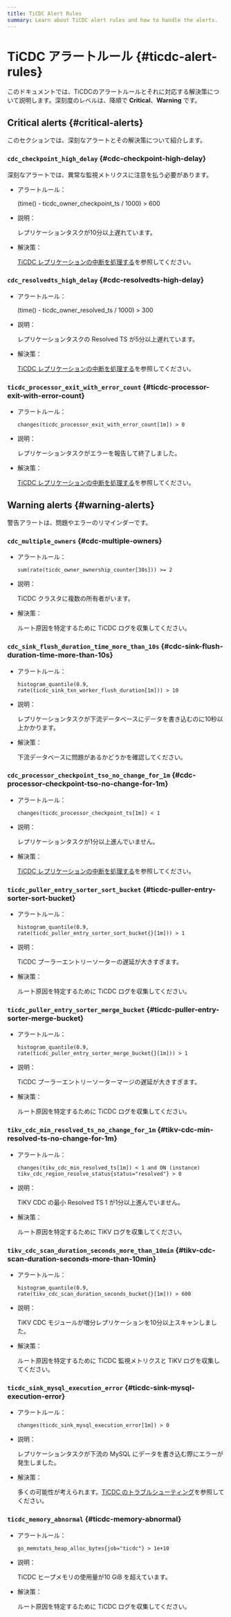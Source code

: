```yaml
---
title: TiCDC Alert Rules
summary: Learn about TiCDC alert rules and how to handle the alerts.
---
```


# TiCDC アラートルール {#ticdc-alert-rules}

このドキュメントでは、TiCDCのアラートルールとそれに対応する解決策について説明します。深刻度のレベルは、降順で **Critical**、**Warning** です。

## Critical alerts {#critical-alerts}

このセクションでは、深刻なアラートとその解決策について紹介します。

### `cdc_checkpoint_high_delay` {#cdc-checkpoint-high-delay}

深刻なアラートでは、異常な監視メトリクスに注意を払う必要があります。

- アラートルール：

  (time() - ticdc\_owner\_checkpoint\_ts / 1000) > 600

- 説明：

  レプリケーションタスクが10分以上遅れています。

- 解決策：

  [TiCDC レプリケーションの中断を処理する](/ticdc/troubleshoot-ticdc.md#how-do-i-handle-replication-interruptions)を参照してください。

### `cdc_resolvedts_high_delay` {#cdc-resolvedts-high-delay}

- アラートルール：

  (time() - ticdc\_owner\_resolved\_ts / 1000) > 300

- 説明：

  レプリケーションタスクの Resolved TS が5分以上遅れています。

- 解決策：

  [TiCDC レプリケーションの中断を処理する](/ticdc/troubleshoot-ticdc.md#how-do-i-handle-replication-interruptions)を参照してください。

### `ticdc_processor_exit_with_error_count` {#ticdc-processor-exit-with-error-count}

- アラートルール：

  `changes(ticdc_processor_exit_with_error_count[1m]) > 0`

- 説明：

  レプリケーションタスクがエラーを報告して終了しました。

- 解決策：

  [TiCDC レプリケーションの中断を処理する](/ticdc/troubleshoot-ticdc.md#how-do-i-handle-replication-interruptions)を参照してください。

## Warning alerts {#warning-alerts}

警告アラートは、問題やエラーのリマインダーです。

### `cdc_multiple_owners` {#cdc-multiple-owners}

- アラートルール：

  `sum(rate(ticdc_owner_ownership_counter[30s])) >= 2`

- 説明：

  TiCDC クラスタに複数の所有者がいます。

- 解決策：

  ルート原因を特定するために TiCDC ログを収集してください。

### `cdc_sink_flush_duration_time_more_than_10s` {#cdc-sink-flush-duration-time-more-than-10s}

- アラートルール：

  `histogram_quantile(0.9, rate(ticdc_sink_txn_worker_flush_duration[1m])) > 10`

- 説明：

  レプリケーションタスクが下流データベースにデータを書き込むのに10秒以上かかります。

- 解決策：

  下流データベースに問題があるかどうかを確認してください。

### `cdc_processor_checkpoint_tso_no_change_for_1m` {#cdc-processor-checkpoint-tso-no-change-for-1m}

- アラートルール：

  `changes(ticdc_processor_checkpoint_ts[1m]) < 1`

- 説明：

  レプリケーションタスクが1分以上進んでいません。

- 解決策：

  [TiCDC レプリケーションの中断を処理する](/ticdc/troubleshoot-ticdc.md#how-do-i-handle-replication-interruptions)を参照してください。

### `ticdc_puller_entry_sorter_sort_bucket` {#ticdc-puller-entry-sorter-sort-bucket}

- アラートルール：

  `histogram_quantile(0.9, rate(ticdc_puller_entry_sorter_sort_bucket{}[1m])) > 1`

- 説明：

  TiCDC プーラーエントリーソーターの遅延が大きすぎます。

- 解決策：

  ルート原因を特定するために TiCDC ログを収集してください。

### `ticdc_puller_entry_sorter_merge_bucket` {#ticdc-puller-entry-sorter-merge-bucket}

- アラートルール：

  `histogram_quantile(0.9, rate(ticdc_puller_entry_sorter_merge_bucket{}[1m])) > 1`

- 説明：

  TiCDC プーラーエントリーソーターマージの遅延が大きすぎます。

- 解決策：

  ルート原因を特定するために TiCDC ログを収集してください。

### `tikv_cdc_min_resolved_ts_no_change_for_1m` {#tikv-cdc-min-resolved-ts-no-change-for-1m}

- アラートルール：

  `changes(tikv_cdc_min_resolved_ts[1m]) < 1 and ON (instance) tikv_cdc_region_resolve_status{status="resolved"} > 0`

- 説明：

  TiKV CDC の最小 Resolved TS 1 が1分以上進んでいません。

- 解決策：

  ルート原因を特定するために TiKV ログを収集してください。

### `tikv_cdc_scan_duration_seconds_more_than_10min` {#tikv-cdc-scan-duration-seconds-more-than-10min}

- アラートルール：

  `histogram_quantile(0.9, rate(tikv_cdc_scan_duration_seconds_bucket{}[1m])) > 600`

- 説明：

  TiKV CDC モジュールが増分レプリケーションを10分以上スキャンしました。

- 解決策：

  ルート原因を特定するために TiCDC 監視メトリクスと TiKV ログを収集してください。

### `ticdc_sink_mysql_execution_error` {#ticdc-sink-mysql-execution-error}

- アラートルール：

  `changes(ticdc_sink_mysql_execution_error[1m]) > 0`

- 説明：

  レプリケーションタスクが下流の MySQL にデータを書き込む際にエラーが発生しました。

- 解決策：

  多くの可能性が考えられます。[TiCDC のトラブルシューティング](/ticdc/troubleshoot-ticdc.md)を参照してください。

### `ticdc_memory_abnormal` {#ticdc-memory-abnormal}

- アラートルール：

  `go_memstats_heap_alloc_bytes{job="ticdc"} > 1e+10`

- 説明：

  TiCDC ヒープメモリの使用量が10 GiB を超えています。

- 解決策：

  ルート原因を特定するために TiCDC ログを収集してください。
